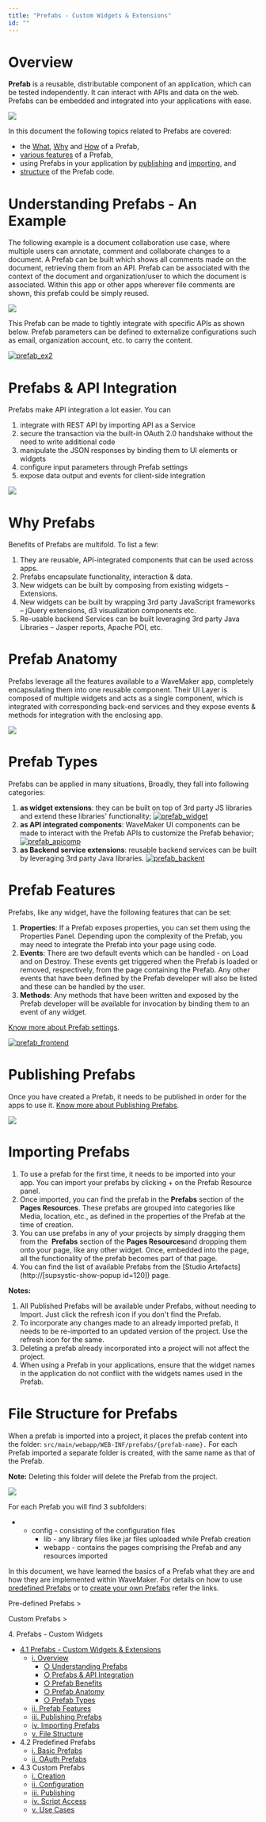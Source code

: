 ```yaml
---
title: "Prefabs - Custom Widgets & Extensions"
id: ""
---
```


# Overview

**Prefab** is a reusable, distributable component of an application, which can be tested independently. It can interact with APIs and data on the web. Prefabs can be embedded and integrated into your applications with ease.

[![](../assets/prefab2.png)](../assets/prefab2.png)

In this document the following topics related to Prefabs are covered:

- the [What](#prefabs-example), [Why](#prefab-benefits) and [How](#prefab-anatomy) of a Prefab,
- [various features](#prefab-features) of a Prefab,
- using Prefabs in your application by [publishing](#publishing-prefabs) and [importing](#importing-prefabs), and
- [structure](#files-prefabs) of the Prefab code.

# Understanding Prefabs - An Example

The following example is a document collaboration use case, where multiple users can annotate, comment and collaborate changes to a document. A Prefab can be built which shows all comments made on the document, retrieving them from an API. Prefab can be associated with the context of the document and organization/user to which the document is associated. Within this app or other apps wherever file comments are shown, this prefab could be simply reused.

[![](../assets/prefab_ex1.png)](../assets/prefab_ex1.png)

This Prefab can be made to tightly integrate with specific APIs as shown below. Prefab parameters can be defined to externalize configurations such as email, organization account, etc. to carry the content.

[![prefab_ex2](../assets/prefab_ex2.png)](../assets/prefab_ex2.png)

# Prefabs & API Integration

Prefabs make API integration a lot easier. You can

1. integrate with REST API by importing API as a Service
2. secure the transaction via the built-in OAuth 2.0 handshake without the need to write additional code
3. manipulate the JSON responses by binding them to UI elements or widgets
4. configure input parameters through Prefab settings
5. expose data output and events for client-side integration

[![](../assets/prefab_api.png)](../assets/prefab_api.png)

# Why Prefabs

Benefits of Prefabs are multifold. To list a few:

1. They are reusable, API-integrated components that can be used across apps.
2. Prefabs encapsulate functionality, interaction & data.
3. New widgets can be built by composing from existing widgets – Extensions.
4. New widgets can be built by wrapping 3rd party JavaScript frameworks – jQuery extensions, d3 visualization components etc.
5. Re-usable backend Services can be built leveraging 3rd party Java Libraries – Jasper reports, Apache POI, etc.

# Prefab Anatomy

Prefabs leverage all the features available to a WaveMaker app, completely encapsulating them into one reusable component. Their UI Layer is composed of multiple widgets and acts as a single component, which is integrated with corresponding back-end services and they expose events & methods for integration with the enclosing app.

[![](../assets/prefab_anatomy.png)](../assets/prefab_anatomy.png)

# Prefab Types

Prefabs can be applied in many situations, Broadly, they fall into following categories:

1. **as widget extensions**: they can be built on top of 3rd party JS libraries and extend these libraries' functionality; [![prefab_widget](../assets/prefab_widget.png)](../assets/prefab_widget.png)
2. **as API integrated components**: WaveMaker UI components can be made to interact with the Prefab APIs to customize the Prefab behavior; [![prefab_apicomp](../assets/prefab_apicomp.png)](../assets/prefab_apicomp.png)
3. **as Backend service extensions**: reusable backend services can be built by leveraging 3rd party Java libraries. [![prefab_backent](../assets/prefab_backent.png)](../assets/prefab_backent.png)

# Prefab Features

Prefabs, like any widget, have the following features that can be set:

1. **Properties**: If a Prefab exposes properties, you can set them using the Properties Panel. Depending upon the complexity of the Prefab, you may need to integrate the Prefab into your page using code.
2. **Events**: There are two default events which can be handled - on Load and on Destroy. These events get triggered when the Prefab is loaded or removed, respectively, from the page containing the Prefab. Any other events that have been defined by the Prefab developer will also be listed and these can be handled by the user.
3. **Methods**: Any methods that have been written and exposed by the Prefab developer will be available for invocation by binding them to an event of any widget.

[Know more about Prefab settings](/learn/app-development/widgets/creating-prefabs/#prefab-settings).

[![prefab_frontend](../assets/prefab_frontend.png)](../assets/prefab_frontend.png)

# Publishing Prefabs

Once you have created a Prefab, it needs to be published in order for the apps to use it. [Know more about Publishing Prefabs](/learn/app-development/widgets/creating-prefabs/#publish-prefab).

[![](../assets/prefab_publish.png)](../assets/prefab_publish.png)

# Importing Prefabs

1. To use a prefab for the first time, it needs to be imported into your app. You can import your prefabs by clicking + on the Prefab Resource panel.
2. Once imported, you can find the prefab in the **Prefabs** section of the **Pages Resources**. These prefabs are grouped into categories like Media, location, etc., as defined in the properties of the Prefab at the time of creation.
3. You can use prefabs in any of your projects by simply dragging them from the  **Prefabs** section of the **Pages Resources**and dropping them onto your page, like any other widget. Once, embedded into the page, all the functionality of the prefab becomes part of that page.
4. You can find the list of available Prefabs from the [Studio Artefacts](http://[supsystic-show-popup id=120]) page.

**Notes:**

1. All Published Prefabs will be available under Prefabs, without needing to Import. Just click the refresh icon if you don't find the Prefab.
2. To incorporate any changes made to an already imported prefab, it needs to be re-imported to an updated version of the project. Use the refresh icon for the same.
3. Deleting a prefab already incorporated into a project will not affect the project.
4. When using a Prefab in your applications, ensure that the widget names in the application do not conflict with the widgets names used in the Prefab.

# File Structure for Prefabs

When a prefab is imported into a project, it places the prefab content into the folder: `src/main/webapp/WEB-INF/prefabs/{prefab-name}.` For each Prefab imported a separate folder is created, with the same name as that of the Prefab.

**Note:** Deleting this folder will delete the Prefab from the project.

[![](../assets/Prefab_Files.png)](../assets/Prefab_Files.png)

For each Prefab you will find 3 subfolders:

- - config - consisting of the configuration files
    - lib - any library files like jar files uploaded while Prefab creation
    - webapp - contains the pages comprising the Prefab and any resources imported

In this document, we have learned the basics of a Prefab what they are and how they are implemented within WaveMaker. For details on how to use [predefined Prefabs](/learn/app-development/widgets/widget-library/#prefabs) or to [create your own Prefabs](/learn/app-development/custom-widgets/creating-prefabs/) refer the links.

Pre-defined Prefabs >

Custom Prefabs >

4\. Prefabs - Custom Widgets

- [4.1 Prefabs - Custom Widgets & Extensions](#)
    - [i. Overview](#)
        - [○ Understanding Prefabs](#prefabs-example)
        - [○ Prefabs & API Integration](#prefabs-apis)
        - [○ Prefab Benefits](#prefab-benefits)
        - [○ Prefab Anatomy](#prefab-anatomy)
        - [○ Prefab Types](#prefab-types)
    - [ii. Prefab Features](#prefab-features)
    - [iii. Publishing Prefabs](#publishing-prefabs)
    - [iv. Importing Prefabs](#importing-prefabs)
    - [v. File Structure](#files-prefabs)
- 4.2 Predefined Prefabs
    - [i. Basic Prefabs](/learn/app-development/widgets/widget-library/#prefabs)
    - [ii. OAuth Prefabs](/learn/app-development/widgets/prefab/oauth-prefabs/)
- 4.3 Custom Prefabs
    - [i. Creation](/learn/app-development/widgets/creating-prefabs/)
    - [ii. Configuration](/learn/app-development/widgets/creating-prefabs/#prefab-settings)
    - [iii. Publishing](/learn/app-development/widgets/creating-prefabs/#publish-prefab)
    - [iv. Script Access](/learn/app-development/widgets/creating-prefabs/#accessing-prefab-through-scripting)
    - [v. Use Cases](/learn/app-development/ui-design/use-cases-prefabs/)
